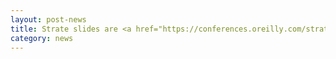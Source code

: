 ```yaml
---
layout: post-news
title: Strate slides are <a href="https://conferences.oreilly.com/strata/strata-ca/public/schedule/detail/71902">here</a> !!
category: news
---
```

